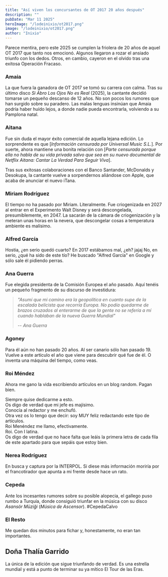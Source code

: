 ```yaml
---
title: "Así viven los concursantes de OT 2017 20 años después"
description: ""
pubDate: "Mar 11 2025"
heroImage: "/lodeinixio/ot2017.png"
image: "/lodeinixio/ot2017.png"
author: "Inixio"
---
```


Parece mentira, pero este 2025 se cumplen la friolera de 20 años de aquel OT 2017 que tanto nos emocionó. Algunos llegaron a rozar el ansiado triunfo con los dedos. Otros, en cambio, cayeron en el olvido tras una exitosa Operación Fracaso.

### Amaia

La que fuera la ganadora de OT 2017 se tomó su carrera con calma. Tras su último disco _Si Abro Los Ojos No es Real_ (2025), la cantante decidió tomarse un pequeño descanso de 12 años. No son pocos los rumores que han surgido sobre su paradero. Las malas lenguas insinúan que Amaia podría haber huído lejos, a donde nadie pueda encontrarla, volviendo a su Pamplona natal.

### Aitana

Fue sin duda el mayor éxito comercial de aquella lejana edición. Lo sorprendente es que [*Información censurada por Universal Music S.L.*]. Por suerte, ahora mantiene una bonita relación con [*Parte censurada porque ella no habla de su vida privada salvo que sea en su nuevo documental de Netflix _Aitana: Cantar La Verdad Para Seguir Viva_*].

Tras sus exitosas colaboraciones con el Banco Santander, McDonalds y Desokupa, la cantante vuelve a sorpendernos aliándose con Apple, que acaba de anunciar el nuevo iTana.

### Miriam Rodríguez

El tiempo no ha pasado por Miriam. Literalmente. Fue criogenizada en 2027 al entrar en el Experimento Walt Disney y será descongelada, presumiblemente, en 2047. La sacarán de la cámara de criogenización y la meteran unas horas en la nevera, que descongelar cosas a temperatura ambiente es malísimo.

### Alfred García

Hostia, ¿en serio quedó cuarto? En 2017 estábamos mal, ¿eh? jajaj No, en serio, ¿qué ha sido de este tío? He buscado "Alfred García" en Google y sólo sale él pidiendo perras.

### Ana Guerra

Fue elegida presidenta de la Comisión Europea el año pasado. Aquí tenéis un pequeño fragmento de su discurso de investidura:

> _"Asumí que mi camino era la geopolítica en cuanto supe de la escalada belicista que recorría Europa. No podía quedarme de brazos cruzados al enterarme de que la gente no se refería a mí cuando hablaban de la nueva Guerra Mundial"_
>
> -- <cite>Ana Guerra</cite>

### Agoney

Para él aún no han pasado 20 años. Al ser canario sólo han pasado 19. Vuelve a este artículo el año que viene para descubrir qué fue de él. O inventa una máquina del tiempo, como veas.

### Roi Méndez

Ahora me gano la vida escribiendo artículos en un blog random. Pagan bien.

Siempre quise dedicarme a esto.<br/>
Os digo de verdad que mi jefe es majísimo.<br/>
Conocía al redactor y me enchufó.<br/>
Otra vez os lo tengo que decir: soy MUY feliz redactando este tipo de artículos.<br/>
Roi Menéndez me llamo, efectivamente.<br/>
Roi. Con I latina.<br/>
Os digo de verdad que no hace falta que leáis la primera letra de cada fila de este apartado para que sepáis que estoy bien.<br/>

### Nerea Rodríguez

En busca y captura por la INTERPOL. Si diese más información moriría por el francotirador que apunta a mi frente desde hace un rato.

### Cepeda

Ante los incesantes rumores sobre su posible alopecia, el gallego puso rumbo a Turquía, donde consiguió triunfar en la música con su disco _Asansör Müziği_ (_Música de Ascensor_). #CepedaCalvo

### El Resto

Me quedan dos minutos para fichar y, honestamente, no eran tan importantes.

## Doña Thalía Garrido

La única de la edición que sigue triunfando de verdad. Es una estrella mundial y está a punto de terminar su ya mítico El Tour de las Eras.
